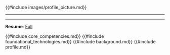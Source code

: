 {{#include images/profile_picture.md}}

---

---

**Resume**: [Full](./resume_full.md)

<!-- {{#include social.md}} -->

{{#include core_competencies.md}}
{{#include foundational_technologies.md}}
{{#include background.md}}
{{#include profile.md}}
